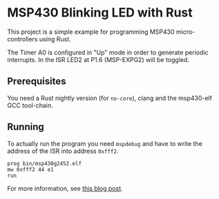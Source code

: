 MSP430 Blinking LED with Rust
==============================

This project is a simple example for programming MSP430 micro-controllers using Rust.

The Timer A0 is configured in "Up" mode in order to generate periodic interrupts.  In the ISR LED2 at P1.6 (MSP-EXPG2) will be toggled.


Prerequisites
--------------

You need a Rust nightly version (for `no-core`), clang and the msp430-elf GCC tool-chain.


Running
--------

To actually run the program you need `mspdebug` and have to write the address of the ISR into address `0xfff2`.

    prog bin/msp430g2452.elf
    mw 0xfff2 44 e1
    run


For more information, see [this blog post](rust-for-msp430.md).

